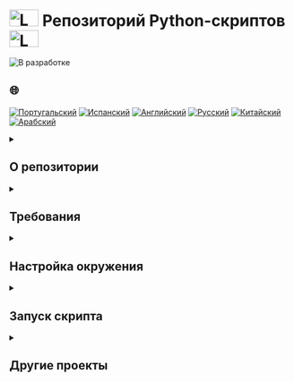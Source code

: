 # <img src="https://cdn-icons-png.flaticon.com/128/1822/1822921.png" alt="Logo" width="52" height="30" /> Репозиторий Python-скриптов <img src="https://cdn-icons-png.flaticon.com/128/1822/1822921.png" alt="Logo" width="52" height="30" />

![В разработке](https://img.shields.io/badge/Статус-В%20разработке-yellow)

## 🌐 
[![Португальский](https://img.shields.io/badge/Português-green)](https://github.com/SamuelRocha91/trybeIsNotGoogle/blob/main/README.md)
[![Испанский](https://img.shields.io/badge/Español-yellow)](https://github.com/SamuelRocha91/trybeIsNotGoogle/blob/main/README_es.md)
[![Английский](https://img.shields.io/badge/English-blue)](https://github.com/SamuelRocha91/trybeIsNotGoogle/blob/main/README_en.md)
[![Русский](https://img.shields.io/badge/Russian-lightgrey)](https://github.com/SamuelRocha91/trybeIsNotGoogle/blob/main/README_ru.md)
[![Китайский](https://img.shields.io/badge/Chinese-red)](https://github.com/SamuelRocha91/trybeIsNotGoogle/blob/main/README_ch.md)
[![Арабский](https://img.shields.io/badge/Arabic-orange)](https://github.com/SamuelRocha91/trybeIsNotGoogle/blob/main/README_ar.md)

<details>
<summary> 
  <h2>
    О репозитории
  </h2>
</summary>

Этот репозиторий содержит Python-скрипты, находящиеся в разработке. В настоящее время он включает в себя скрипт, который использует Selenium WebDriver для взаимодействия с веб-страницами.

</details>

<details>
<summary><h2>Требования</h2></summary>

Перед запуском скрипта вам необходимо установить некоторые предварительные требования:

- Python 3.x
- Pip (менеджер пакетов Python)
- [Google Chrome](https://www.google.com/chrome/) (или другой браузер, совместимый с Selenium WebDriver)
- [ChromeDriver](https://sites.google.com/chromium.org/driver/) (если вы не используете `webdriver_manager`)

</details>

<details>
<summary><h2>Настройка окружения</h2></summary>

1. **Клонируйте репозиторий:**

   ```bash
   git clone https://github.com/usuario/repo.git
   cd repo
   ```

2. **Создайте файл `.env` в корневой директории проекта** с указанием пути к бинарному файлу браузера:

   ```env
   CHROME_BINARY_LOCATION=/путь/к/вашему/chrome
   ```

   **Примечание:** Убедитесь, что вы заменили `/путь/к/вашему/chrome` на фактический путь к бинарному файлу браузера на вашем компьютере.

3. **Установите зависимости проекта:**

   ```bash
   pip install -r requirements.txt
   ```

---

Если вам нужны дополнительные изменения или добавления, дайте знать!
   Вы можете создать этот файл с помощью следующей команды:

   ```bash
   pip freeze > requirements.txt
   ```

</details>

<details>
<summary><h2>Запуск скрипта</h2></summary>

1. **Запустите Python-скрипт:**

   ```bash
   python3 /путь/к/вашему/script/vagas.py
   ```

   Убедитесь, что вы настроили путь к скрипту в соответствии с вашими потребностями.

</details>

<details>
<summary><h2>Другие проекты</h2></summary>

-  [Заказы ресторана](https://github.com/SamuelRocha91/restaurantOrders/blob/main/README_ru.md)
-  [Алгоритмы](https://github.com/SamuelRocha91/Algorithms/blob/main/README_ru.md)
-  [Trybe is not Google](https://github.com/SamuelRocha91/trybeIsNotGoogle/blob/main/README_ru.md)

</details>